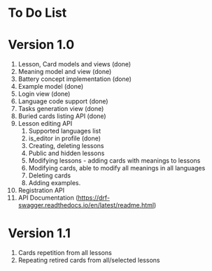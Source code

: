 # To Do List

# Version 1.0
1. Lesson, Card models and views (done)
1. Meaning model and view (done)
1. Battery concept implementation (done)
1. Example model (done)
1. Login view (done)
1. Language code support (done)
1. Tasks generation view (done)
1. Buried cards listing API (done)
1. Lesson editing API
    1. Supported languages list
    1. is_editor in profile (done)
    1. Creating, deleting lessons
    1. Public and hidden lessons
    1. Modifying lessons - adding cards with meanings to lessons
    1. Modifying cards, able to modify all meanings in all languages
    1. Deleting cards
    1. Adding examples.
1. Registration API
1. API Documentation (https://drf-swagger.readthedocs.io/en/latest/readme.html)

# Version 1.1
1. Cards repetition from all lessons
1. Repeating retired cards from all/selected lessons